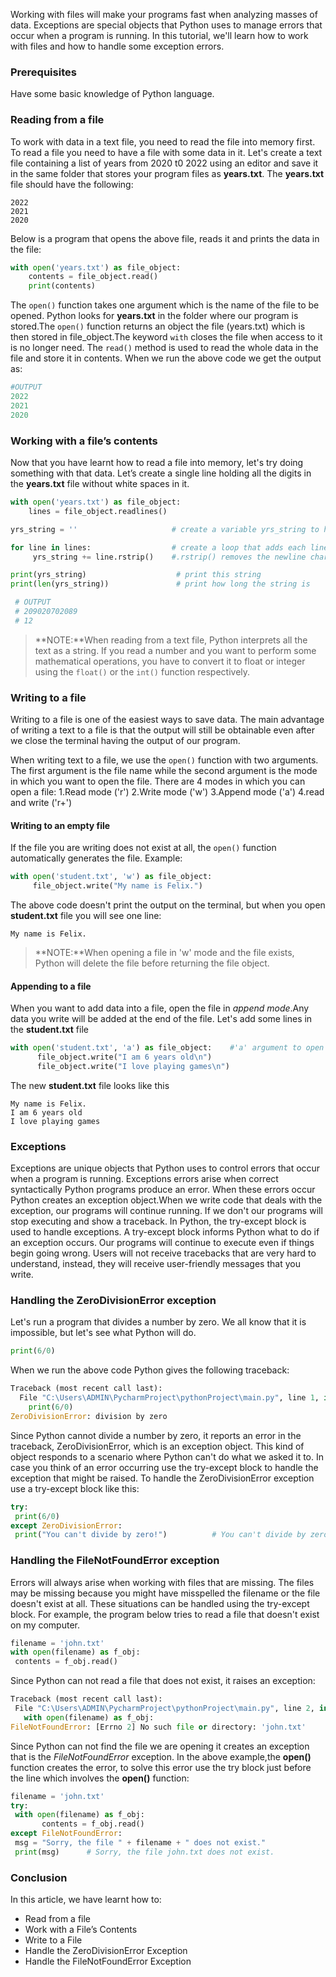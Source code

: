 Working with files will make your programs fast when analyzing masses of data. Exceptions are special objects that Python uses to manage errors that occur when a program is running. In this tutorial, we'll learn how to work with files and how to handle some exception errors.
### Prerequisites
Have some basic knowledge of Python language.

### Reading from a file
To work with data in a text file, you need to read the file into memory first. To read a file you need to have a file with some data in it.
Let's create a text file containing a list of years from 2020 t0 2022 using an editor and save it in the same folder that stores your program files as **years.txt**. The **years.txt** file should have the following:
```
2022
2021
2020
```

Below is a program that opens the above file, reads it and prints the data in the file:
```python
with open('years.txt') as file_object:
    contents = file_object.read()
    print(contents)
```
The `open()` function takes one argument which is the name of the file to be opened. Python looks for **years.txt** in the folder where our program is stored.The `open()` function returns an object the file (years.txt) which is then stored in file_object.The keyword `with` closes the file when access to it is no longer need. The `read()` method is used to read the whole data in the file and store it in contents. When we run the above code we get the output as:
```python
#OUTPUT
2022
2021
2020

```
### Working with a file’s contents
Now that you have learnt how to read a file into memory, let's try doing something with that data. Let’s create a single line holding all the digits in the **years.txt** file without white spaces in it.
```python
with open('years.txt') as file_object:
    lines = file_object.readlines()

yrs_string = ''                     # create a variable yrs_string to hold the diits of yearsg

for line in lines:                  # create a loop that adds each line of digits to  yrs_string
     yrs_string += line.rstrip()    #.rstrip() removes the newline character from each line

print(yrs_string)                    # print this string
print(len(yrs_string))               # print how long the string is 

 # OUTPUT
 # 209020702089
 # 12
```
>**NOTE:**When reading from a text file, Python interprets all the text as a string. If you read a number and you want to perform some mathematical operations, you have to convert it to float or integer using the `float()` or the `int()` function respectively.

### Writing to a file
Writing to a file is one of the easiest ways to save data. The main advantage of writing a text to a file is that the output will still be obtainable even after we close the terminal having the output of our program.
 
When writing text to a file, we use the `open()` function with two arguments. The first argument is the file name while the second argument is the mode in which you want to open the file. There are 4 modes in which you can open a file:
 1.Read mode ('r') 
 2.Write mode ('w') 
 3.Append mode ('a')
 4.read and write ('r+')

 #### Writing to an empty file
 If the file you are writing does not exist at all, the `open()` function automatically generates the file.
 Example:
 ```python
 with open('student.txt', 'w') as file_object:
      file_object.write("My name is Felix.")
```

The above code doesn't print the output on the terminal, but when you open **student.txt** file you will see one line:
```
My name is Felix.
```
>**NOTE:**When opening a file in 'w' mode and the file exists, Python will delete the file before returning the 
file object.

#### Appending to a file
When you want to add data into a file, open the file in *append mode*.Any data you write will be added at the end of the file.
Let's add some lines in the **student.txt** file
```python
with open('student.txt', 'a') as file_object:    #'a' argument to open the file for appending
      file_object.write("I am 6 years old\n")
      file_object.write("I love playing games\n")
```

The new **student.txt** file looks like this
```
My name is Felix.
I am 6 years old
I love playing games
```

### Exceptions
Exceptions are unique objects that Python uses to control errors that occur when a program is running. Exceptions errors arise when correct syntactically Python programs produce an error. When these errors occur Python creates an exception object.When we write code that deals with the exception, our programs will continue running. If we don't our programs will stop executing and show a traceback. In Python, the try-except block is used to handle exceptions. A try-except block informs Python what to do if an exception occurs. Our programs will continue to execute even if things begin going wrong. Users will not receive tracebacks that are very hard to understand, instead, they will receive user-friendly messages that you write.

### Handling the ZeroDivisionError exception
Let's run a program that divides a number by zero. We all know that it is impossible, but let's see what Python will do.
```python
print(6/0)
```

When we run the above code Python gives the following traceback:

```python
Traceback (most recent call last):
  File "C:\Users\ADMIN\PycharmProject\pythonProject\main.py", line 1, in <module>
    print(6/0)
ZeroDivisionError: division by zero
```

Since Python cannot divide a number by zero, it reports an error in the traceback, ZeroDivisionError, which is an exception object. This kind of object responds to a scenario where Python can't do what we asked it to.
In case you think of an error occurring use the try-except block to handle the exception that might be raised.
To handle the ZeroDivisionError exception use a try-except block like this:

```python
try:
 print(6/0)
except ZeroDivisionError:
 print("You can't divide by zero!")          # You can't divide by zero!
```

### Handling the FileNotFoundError exception
Errors will always arise when working with files that are missing. The files may be missing because you might have misspelled the filename or the file doesn't exist at all. These situations can be handled using the try-except block. For example, the program below tries to read a file that doesn't exist on my computer.

```python
filename = 'john.txt'
with open(filename) as f_obj:
 contents = f_obj.read()
 ```

 Since Python can not read a file that does not exist, it raises an exception:

 ```python
Traceback (most recent call last):
  File "C:\Users\ADMIN\PycharmProject\pythonProject\main.py", line 2, in <module>
    with open(filename) as f_obj:
FileNotFoundError: [Errno 2] No such file or directory: 'john.txt'
 ```
Since Python can not find the file we are opening it creates an exception that is the *FileNotFoundError* exception. In the above example,the **open()** function creates the error, to solve this error use the try block just before the line which involves the **open()** function:

```python
filename = 'john.txt'
try:
 with open(filename) as f_obj:
       contents = f_obj.read()
except FileNotFoundError:
 msg = "Sorry, the file " + filename + " does not exist."
 print(msg)      # Sorry, the file john.txt does not exist.
 ```

### Conclusion
In this article, we have learnt how to:
  - Read from a file
  - Work with a File’s Contents
  - Write to a File
  - Handle the ZeroDivisionError Exception
  - Handle the FileNotFoundError Exception

